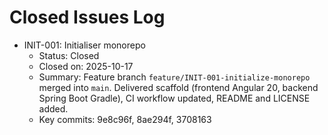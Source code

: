 # Closed Issues Log

- INIT-001: Initialiser monorepo
  - Status: Closed
  - Closed on: 2025-10-17
  - Summary: Feature branch `feature/INIT-001-initialize-monorepo` merged into `main`. Delivered scaffold (frontend Angular 20, backend Spring Boot Gradle), CI workflow updated, README and LICENSE added.
  - Key commits: 9e8c96f, 8ae294f, 3708163
